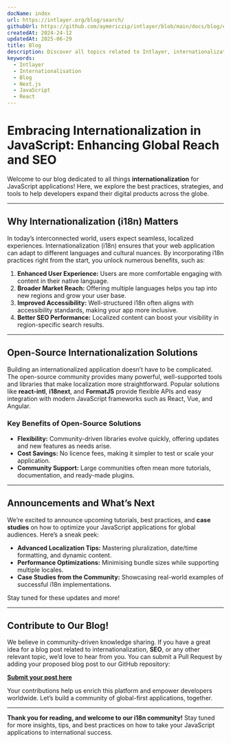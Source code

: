 ```yaml
---
docName: index
url: https://intlayer.org/blog/search/
githubUrl: https://github.com/aymericzip/intlayer/blob/main/docs/blog/en/index.md
createdAt: 2024-24-12
updatedAt: 2025-06-29
title: Blog
description: Discover all topics related to Intlayer, internationalization and other
keywords:
  - Intlayer
  - Internationalisation
  - Blog
  - Next.js
  - JavaScript
  - React
---
```


# Embracing Internationalization in JavaScript: Enhancing Global Reach and SEO

Welcome to our blog dedicated to all things **internationalization** for JavaScript applications! Here, we explore the best practices, strategies, and tools to help developers expand their digital products across the globe.

---

## Why Internationalization (i18n) Matters

In today’s interconnected world, users expect seamless, localized experiences. Internationalization (i18n) ensures that your web application can adapt to different languages and cultural nuances. By incorporating i18n practices right from the start, you unlock numerous benefits, such as:

1. **Enhanced User Experience:** Users are more comfortable engaging with content in their native language.
2. **Broader Market Reach:** Offering multiple languages helps you tap into new regions and grow your user base.
3. **Improved Accessibility:** Well-structured i18n often aligns with accessibility standards, making your app more inclusive.
4. **Better SEO Performance:** Localized content can boost your visibility in region-specific search results.

---

## Open-Source Internationalization Solutions

Building an internationalized application doesn’t have to be complicated. The open-source community provides many powerful, well-supported tools and libraries that make localization more straightforward. Popular solutions like **react-intl**, **i18next**, and **FormatJS** provide flexible APIs and easy integration with modern JavaScript frameworks such as React, Vue, and Angular.

### Key Benefits of Open-Source Solutions

- **Flexibility:** Community-driven libraries evolve quickly, offering updates and new features as needs arise.
- **Cost Savings:** No licence fees, making it simpler to test or scale your application.
- **Community Support:** Large communities often mean more tutorials, documentation, and ready-made plugins.

---

## Announcements and What’s Next

We’re excited to announce upcoming tutorials, best practices, and **case studies** on how to optimize your JavaScript applications for global audiences. Here’s a sneak peek:

- **Advanced Localization Tips:** Mastering pluralization, date/time formatting, and dynamic content.
- **Performance Optimizations:** Minimising bundle sizes while supporting multiple locales.
- **Case Studies from the Community:** Showcasing real-world examples of successful i18n implementations.

Stay tuned for these updates and more!

---

## Contribute to Our Blog!

We believe in community-driven knowledge sharing. If you have a great idea for a blog post related to internationalization, **SEO**, or any other relevant topic, we’d love to hear from you. You can submit a Pull Request by adding your proposed blog post to our GitHub repository:

[**Submit your post here**](https://github.com/aymericzip/intlayer/blob/main/docs/docs/en-GB/blog)

Your contributions help us enrich this platform and empower developers worldwide. Let’s build a community of global-first applications, together.

---

**Thank you for reading, and welcome to our i18n community!** Stay tuned for more insights, tips, and best practices on how to take your JavaScript applications to international success.
